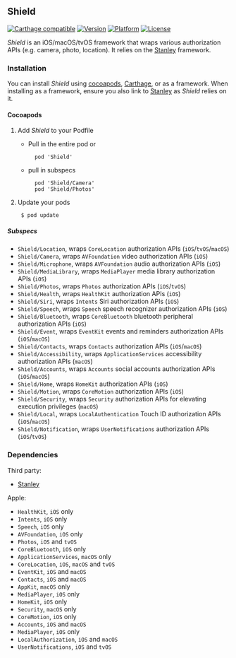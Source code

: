 ## Shield

[![Carthage compatible](https://img.shields.io/badge/Carthage-compatible-4BC51D.svg?style=flat)](https://github.com/Carthage/Carthage)
[![Version](http://img.shields.io/cocoapods/v/Shield.svg)](http://cocoapods.org/?q=Shield)
[![Platform](http://img.shields.io/cocoapods/p/Shield.svg)]()
[![License](http://img.shields.io/cocoapods/l/Shield.svg)](https://github.com/Kosoku/Shield/blob/master/license.txt)

*Shield* is an iOS/macOS/tvOS framework that wraps various authorization APIs (e.g. camera, photo, location). It relies on the [Stanley](https://github.com/Kosoku/Stanley) framework.

### Installation

You can install *Shield* using [cocoapods](https://cocoapods.org/), [Carthage](https://github.com/Carthage/Carthage), or as a framework. When installing as a framework, ensure you also link to [Stanley](https://github.com/Kosoku/Stanley) as *Shield* relies on it.

#### Cocoapods

1. Add *Shield* to your Podfile
	- Pull in the entire pod or
	
			pod 'Shield'
	
	- pull in subspecs
	
			pod 'Shield/Camera'
			pod 'Shield/Photos'

2. Update your pods

		$ pod update

##### Subspecs

- `Shield/Location`, wraps `CoreLocation` authorization APIs (`iOS`/`tvOS`/`macOS`)
- `Shield/Camera`, wraps `AVFoundation` video authorization APIs (`iOS`)
- `Shield/Microphone`, wraps `AVFoundation` audio authorization APIs (`iOS`)
- `Shield/MediaLibrary`, wraps `MediaPlayer` media library authorization APIs (`iOS`)
- `Shield/Photos`, wraps `Photos` authorization APIs (`iOS`/`tvOS`)
- `Shield/Health`, wraps `HealthKit` authorization APIs (`iOS`)
- `Shield/Siri`, wraps `Intents` Siri authorization APIs (`iOS`)
- `Shield/Speech`, wraps `Speech` speech recognizer authorization APIs (`iOS`)
- `Shield/Bluetooth`, wraps `CoreBluetooth` bluetooth peripheral authorization APIs (`iOS`)
- `Shield/Event`, wraps `EventKit` events and reminders authorization APIs (`iOS`/`macOS`)
- `Shield/Contacts`, wraps `Contacts` authorization APIs (`iOS`/`macOS`)
- `Shield/Accessibility`, wraps `ApplicationServices` accessibility authorization APIs (`macOS`)
- `Shield/Accounts`, wraps `Accounts` social accounts authorization APIs (`iOS`/`macOS`)
- `Shield/Home`, wraps `HomeKit` authorization APIs (`iOS`)
- `Shield/Motion`, wraps `CoreMotion` authorization APIs (`iOS`)
- `Shield/Security`, wraps `Security` authorization APIs for elevating execution privileges (`macOS`)
- `Shield/Local`, wraps `LocalAuthentication` Touch ID authorization APIs (`iOS`/`macOS`)
- `Shield/Notification`, wraps `UserNotifications` authorization APIs (`iOS`/`tvOS`)

### Dependencies

Third party:

- [Stanley](https://github.com/Kosoku/Stanley)

Apple:

- `HealthKit`, `iOS` only
- `Intents`, `iOS` only
- `Speech`, `iOS` only
- `AVFoundation`, `iOS` only
- `Photos`, `iOS` and `tvOS`
- `CoreBluetooth`, `iOS` only
- `ApplicationServices`, `macOS` only
- `CoreLocation`, `iOS`, `macOS` and `tvOS`
- `EventKit`, `iOS` and `macOS`
- `Contacts`, `iOS` and `macOS`
- `AppKit`, `macOS` only
- `MediaPlayer`, `iOS` only
- `HomeKit`, `iOS` only
- `Security`, `macOS` only
- `CoreMotion`, `iOS` only
- `Accounts`, `iOS` and `macOS`
- `MediaPlayer`, `iOS` only
- `LocalAuthorization`, `iOS` and `macOS`
- `UserNotifications`, `iOS` and `tvOS`
